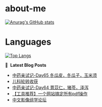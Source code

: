 # about-me
[![Anurag's GitHub stats](https://github-readme-stats.vercel.app/api?username=whitewatercn)](https://github.com/anuraghazra/github-readme-stats)

# Languages
[![Top Langs](https://github-readme-stats.vercel.app/api/top-langs/?username=whitewatercn)](https://github.com/anuraghazra/github-readme-stats)

📕 &nbsp;**Latest Blog Posts**
<!-- BLOG-POST-LIST:START -->
- [中药亲试记-Day65 冬瓜皮，冬瓜子，玉米须](https://forum.beginner.center/t/topic/1294/1)
- [儿科轮转收获](https://forum.beginner.center/t/topic/1292/1)
- [中药亲试记-Day64 薏苡仁，猪苓，泽泻](https://forum.beginner.center/t/topic/1290/1)
- [【工具推荐】一个网站搞定所有pdf操作](https://forum.beginner.center/t/topic/1289/1)
- [中文影像组学论坛](https://forum.beginner.center/t/topic/1288/1)
<!-- BLOG-POST-LIST:END -->
